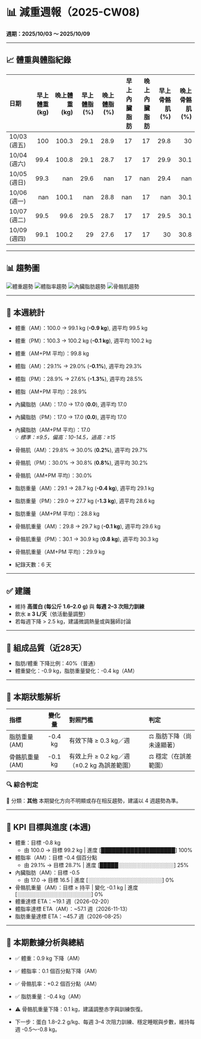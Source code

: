 # 📊 減重週報（2025-CW08)

**週期：2025/10/03 ～ 2025/10/09**  

---

## 📈 體重與體脂紀錄

| 日期         |   早上體重 (kg) |   晚上體重 (kg) |   早上體脂 (%) |   晚上體脂 (%) |   早上內臟脂肪 |   晚上內臟脂肪 |   早上骨骼肌 (%) |   晚上骨骼肌 (%) |
|:-------------|----------------:|----------------:|---------------:|---------------:|---------------:|---------------:|-----------------:|-----------------:|
| 10/03 (週五) |           100   |           100.3 |           29.1 |           28.9 |             17 |             17 |             29.8 |             30   |
| 10/04 (週六) |            99.4 |           100.8 |           29.1 |           28.7 |             17 |             17 |             29.9 |             30.1 |
| 10/05 (週日) |            99.3 |           nan   |           29.6 |          nan   |             17 |            nan |             29.4 |            nan   |
| 10/06 (週一) |           nan   |           100.1 |          nan   |           28.8 |            nan |             17 |            nan   |             30.1 |
| 10/07 (週二) |            99.5 |            99.6 |           29.5 |           28.7 |             17 |             17 |             29.5 |             30.1 |
| 10/09 (週四) |            99.1 |           100.2 |           29   |           27.6 |             17 |             17 |             30   |             30.8 |

---

## 📊 趨勢圖

![體重趨勢](2025-CW08_weight_trend.png)
![體脂率趨勢](2025-CW08_bodyfat_trend.png)
![內臟脂肪趨勢](2025-CW08_visceral_fat_trend.png)
![骨骼肌趨勢](2025-CW08_muscle_trend.png)

---

## 📌 本週統計

- 體重（AM）：100.0 → 99.1 kg  (**-0.9 kg**), 週平均 99.5 kg  
- 體重（PM）：100.3 → 100.2 kg  (**-0.1 kg**), 週平均 100.2 kg  
- 體重（AM+PM 平均）：99.8 kg  

- 體脂（AM）：29.1% → 29.0%  (**-0.1%**), 週平均 29.3%  
- 體脂（PM）：28.9% → 27.6%  (**-1.3%**), 週平均 28.5%  
- 體脂（AM+PM 平均）：28.9%  

- 內臟脂肪（AM）：17.0 → 17.0  (**0.0**), 週平均 17.0  
- 內臟脂肪（PM）：17.0 → 17.0  (**0.0**), 週平均 17.0  
- 內臟脂肪（AM+PM 平均）：17.0  
  💡 *標準：≤9.5，偏高：10-14.5，過高：≥15*  

- 骨骼肌（AM）：29.8% → 30.0%  (**0.2%**), 週平均 29.7%  
- 骨骼肌（PM）：30.0% → 30.8%  (**0.8%**), 週平均 30.2%  
- 骨骼肌（AM+PM 平均）：30.0%  

- 脂肪重量（AM）：29.1 → 28.7 kg  (**-0.4 kg**), 週平均 29.1 kg  
- 脂肪重量（PM）：29.0 → 27.7 kg  (**-1.3 kg**), 週平均 28.6 kg  
- 脂肪重量（AM+PM 平均）：28.8 kg  

- 骨骼肌重量（AM）：29.8 → 29.7 kg  (**-0.1 kg**), 週平均 29.6 kg  
- 骨骼肌重量（PM）：30.1 → 30.9 kg  (**0.8 kg**), 週平均 30.3 kg  
- 骨骼肌重量（AM+PM 平均）：29.9 kg  

- 紀錄天數：6 天

---

## ✅ 建議
- 維持 **高蛋白 (每公斤 1.6–2.0 g)** 與 **每週 2–3 次阻力訓練**  
- 飲水 **≥ 3 L/天**（依活動量調整）  
- 若每週下降 > 2.5 kg，建議微調熱量或與醫師討論  

---

## 🧪 組成品質（近28天）

- 脂肪/體重 下降比例：40%（普通）  
- 體重變化：-0.9 kg，脂肪重量變化：-0.4 kg（AM）  

---


## 🧭 本期狀態解析

| 指標 | 變化量 | 對照門檻 | 判定 |
|:--|:--:|:--|:--|
| 脂肪重量 (AM) | -0.4 kg | 有效下降 ≥ 0.3 kg／週 | ⚖️ 脂肪下降（尚未達顯著） |
| 骨骼肌重量 (AM) | -0.1 kg | 有效上升 ≥ 0.2 kg／週（±0.2 kg 為誤差範圍） | ⚖️ 穩定（在誤差範圍） |

### 🔍 綜合判定

🔵 分類：**其他**
本期變化方向不明顯或存在相反趨勢，建議以 4 週趨勢為準。


---

## 🎯 KPI 目標與進度 (本週)

- 體重：目標 -0.8 kg  
  - 由 100.0 → 目標 99.2 kg  | 進度 [████████████████████] 100%  
- 體脂率（AM）：目標 -0.4 個百分點  
  - 由 29.1% → 目標 28.7%  | 進度 [█████░░░░░░░░░░░░░░░] 25%  
- 內臟脂肪（AM）：目標 -0.5  
  - 由 17.0 → 目標 16.5  | 進度 [░░░░░░░░░░░░░░░░░░░░] 0%  
- 骨骼肌重量（AM）：目標 ≥ 持平  | 變化 -0.1 kg  | 進度 [░░░░░░░░░░░░░░░░░░░░] 0%  
- 體重達標 ETA：~19.1 週（2026-02-20）  
- 體脂率達標 ETA（AM）：~57.1 週（2026-11-13）  
- 脂肪重量達標 ETA：~45.7 週（2026-08-25）  

---

## 🧠 本期數據分析與總結

- ✅ 體重：0.9 kg 下降（AM）
- ✅ 體脂率：0.1 個百分點下降（AM）
- ✅ 骨骼肌率：+0.2 個百分點（AM）
- ✅ 脂肪重量：-0.4 kg（AM）
- ⚠️ 骨骼肌重量下降：0.1 kg，建議調整赤字與訓練恢復。

- 下一步：蛋白 1.8–2.2 g/kg、每週 3–4 次阻力訓練、穩定睡眠與步數，維持每週 -0.5～-0.8 kg。
